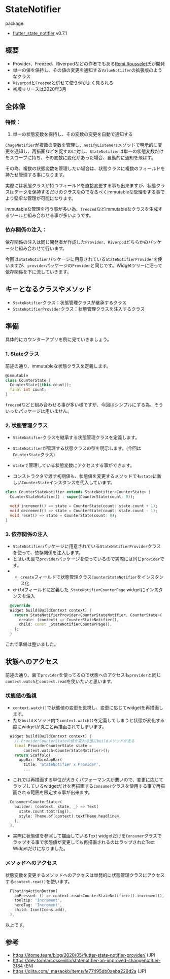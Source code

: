 # StateNotifier
package: 
- [flutter_state_notifier](https://pub.dev/packages/flutter_state_notifier) v0.7.1

## 概要
- Provider、Freezed、Riverpodなどの作者でもある[Remi Rousselet](https://github.com/rrousselGit)氏が開発
- 単一の値を保持し、その値の変更を通知する`ValueNotiifer`の拡張版のようなクラス
- `Riverpod`と`Freezed`と併せて使う例がよく見られる
- 初版リリースは2020年3月
## 全体像
### 特徴：
1. 単一の状態変数を保持し、その変数の変更を自動で通知する

`ChageNotifier`が複数の変数を管理し、`notifyListeners`メソッドで明示的に変更を通知し、再描画などを促すのに対し、`StateNotifier`は単一の状態変数だけをスコープに持ち、その変数に変化があった場合、自動的に通知を飛ばす。

その為、複数の状態変数を管理したい場合は、状態クラスに複数のフィールドを持たせ管理する事になります。

実際には状態クラスが持つフィールドを直接変更する事も出来ますが、状態クラスはデータを保持するだけのクラスなのでなるべくimmutableな管理をする事でより堅牢な管理が可能になります。

immutableな管理を行う事が多い為、`freezed`などimmutableなクラスを生成するツールと組み合わせる事が多いようです。
 
### 依存関係の注入：

依存関係の注入は同じ開発者が作成した`Provider`、`Riverpod`どちらかのパッケージと組み合わせて行います。


今回は`StateNotifier`パッケージに用意されている`StateNotifierProvider`を使いますが、`provider`パッケージの`Provider`と同じです。Widgetツリーに沿って依存関係を下に流していきます。
## キーとなるクラスやメソッド
- `StateNotifier`クラス：状態管理クラスが継承するクラス
- `StateNotifierProvider`クラス：状態管理クラスを注入するクラス
## 準備
具体的にカウンターアプリを例に見ていきましょう。
### 1. Stateクラス
前述の通り、immutableな状態クラスを定義します。
```dart
@immutable
class CounterState {
  CounterState({this.count});
  final int count;
}
```
`freezed`などと組み合わせる事が多い様ですが、今回はシンプルにする為、そういったパッケージは用いません。

### 2. 状態管理クラス
- `StateNotifier`クラスを継承する状態管理クラスを定義します。
- `StateNotifier`が管理する状態クラスの型を明示します。(今回は`CounterState`クラス)

- `state`で管理している状態変数にアクセスする事ができます。
- コンストラクタで渡す初期値も、状態値を変更するメソッドでも`state`に新しい`CounterState`インスタンスを代入しています。

```dart
class CounterStateNotifier extends StateNotifier<CounterState> {
  CounterStateNotifier() : super(CounterState(count: 0));

  void increment() => state = CounterState(count: state.count + 1);
  void decrement() => state = CounterState(count: state.count - 1);
  void reset() => state = CounterState(count: 0);
}
```

### 3. 依存関係の注入
- `StateNotifier`パッケージに用意されている`StateNotifierProvider`クラスを使って、依存関係を注入します。
- とはいえ裏で`provider`パッケージを使っているので実際には同じ`provider`です。
- - `create`フィールドで状態管理クラス`CounterStateNotifier`をインスタンス化
- `child`フィールドに定義した`_StateNotifierCounterPage` widgetにインスタンスを注入

```dart
  @override
  Widget build(BuildContext context) {
    return StateNotifierProvider<CounterStateNotifier, CounterState>(
      create: (context) => CounterStateNotifier(),
      child: const _StateNotifierCounterPage(),
    );
  }
```

これで準備は整いました。
## 状態へのアクセス
前述の通り、裏で`provider`を使ってるので状態へのアクセスも`provider`と同じ`context.watch`と`context.read`を使いたいと思います。

### 状態値の監視
- `context.watch()`で状態値の変更を監視し、変更に応じてwidgetを再描画します。
- ただ`build`メソッド内で`context.watch()`を定義してしまうと状態が変化する度にwidgetが丸ごと再描画されてしまいます。
```dart
  Widget build(BuildContext context) { 
    // ProviderCounterStateの値が変わる度にbuildメソッドが走る
    final ProviderCounterState state =
        context.watch<CounterStateNotifier>(); 
    return Scaffold(
      appBar: MainAppBar(
        title: 'StateNotifier x Provider',
        ...
```
- これでは再描画する単位が大きくパフォーマンスが悪いので、変更に応じてラップしているwidgetだけを再描画する`Consumer`クラスを使用する事で再描画される範囲を限定する事が出来ます。

```dart
  Consumer<CounterState>(
    builder: (context, state, _) => Text(
      state.count.toString(),
      style: Theme.of(context).textTheme.headline4,
    ),
  ),
```
- 実際に状態値を参照して描画しているText widgetだけを`Consumer`クラスでラップする事で状態値が変更しても再描画されるのはラップされたText Widgetだけになりました。

### メソッドへのアクセス
状態変数を変更するメソッドへのアクセスは単発的に状態管理クラスにアクセスする`context.read()`を使います。

```dart
  FloatingActionButton(
    onPressed: () => context.read<CounterStateNotifier>().increment(),
    tooltip: 'Increment',
    heroTag: 'Increment',
    child: Icon(Icons.add),
  ),
```
以上です。





## 参考
- https://itome.team/blog/2020/05/flutter-state-notifier-provider/ (JP)
- https://dev.to/marcossevilla/statenotifier-an-improved-changenotifier-3f84 (EN)
- https://qiita.com/_masaokb/items/fe77495db0aeba226d2a (JP)